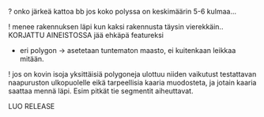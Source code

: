 ? onko järkeä kattoa bb jos koko polyssa on keskimäärin 5-6 kulmaa...

! menee rakennuksen läpi kun kaksi rakennusta täysin vierekkäin.. KORJATTU AINEISTOSSA jää ehkäpä featureksi
 - eri polygon -> asetetaan tuntematon maasto, ei kuitenkaan leikkaa mitään.

! jos on kovin isoja yksittäisiä polygoneja ulottuu niiden vaikutust testattavan naapuruston ulkopuolelle eikä tarpeellisia kaaria muodosteta, ja jotain kaaria saattaa mennä läpi. Esim pitkät tie segmentit aiheuttavat.

LUO RELEASE


